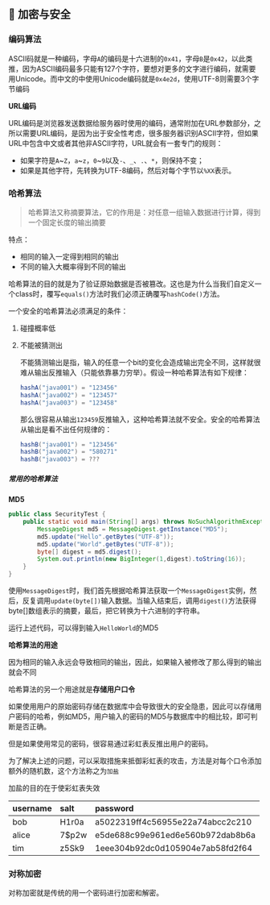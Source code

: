 ## 🎃 加密与安全

### 编码算法

ASCII码就是一种编码，字母`A`的编码是十六进制的`0x41`，字母`B`是`0x42`，以此类推，因为ASCII编码最多只能有127个字符，要想对更多的文字进行编码，就需要用Unicode。而中文的中使用Unicode编码就是`0x4e2d`，使用UTF-8则需要3个字节编码

**URL编码**

URL编码是浏览器发送数据给服务器时使用的编码，通常附加在URL参数部分，之所以需要URL编码，是因为出于安全性考虑，很多服务器识别ASCII字符，但如果URL中包含中文或者其他非ASCII字符，URL就会有一套专门的规则：

- 如果字符是`A`~`Z`，`a`~`z`，`0`~`9`以及`-`、`_`、`.`、`*`，则保持不变；
- 如果是其他字符，先转换为UTF-8编码，然后对每个字节以`%XX`表示。

### 哈希算法

> 哈希算法又称摘要算法，它的作用是：对任意一组输入数据进行计算，得到一个固定长度的输出摘要

特点：

- 相同的输入一定得到相同的输出
- 不同的输入大概率得到不同的输出

哈希算法的目的就是为了验证原始数据是否被篡改。这也是为什么当我们自定义一个class时，覆写`equals()`方法时我们必须正确覆写`hashCode()`方法。

一个安全的哈希算法必须满足的条件：

1. 碰撞概率低

2. 不能被猜测出

   不能猜测输出是指，输入的任意一个bit的变化会造成输出完全不同，这样就很难从输出反推输入（只能依靠暴力穷举）。假设一种哈希算法有如下规律：

   ```java
   hashA("java001") = "123456"
   hashA("java002") = "123457"
   hashA("java003") = "123458"
   ```

   那么很容易从输出`123459`反推输入，这种哈希算法就不安全。安全的哈希算法从输出是看不出任何规律的：

   ```java
   hashB("java001") = "123456"
   hashB("java002") = "580271"
   hashB("java003") = ???
   ```

##### 常用的哈希算法

**MD5**

```Java
public class SecurityTest {
    public static void main(String[] args) throws NoSuchAlgorithmException, UnsupportedEncodingException {
        MessageDigest md5 = MessageDigest.getInstance("MD5");
        md5.update("Hello".getBytes("UTF-8"));
        md5.update("World".getBytes("UTF-8"));
        byte[] digest = md5.digest();
        System.out.println(new BigInteger(1,digest).toString(16));
    }
}
```

使用`MessageDigest`时，我们首先根据哈希算法获取一个`MessageDigest`实例，然后，反复调用`update(byte[])`输入数据。当输入结束后，调用`digest()`方法获得byte[]数组表示的摘要，最后，把它转换为十六进制的字符串。

运行上述代码，可以得到输入`HelloWorld`的MD5

**哈希算法的用途**

因为相同的输入永远会导致相同的输出，因此，如果输入被修改了那么得到的输出就会不同

哈希算法的另一个用途就是**存储用户口令**

如果使用用户的原始密码存储在数据库中会导致很大的安全隐患，因此可以存储用户密码的哈希，例如MD5，用户输入的密码的MD5与数据库中的相比较，即可判断是否正确。



但是如果使用常见的密码，很容易通过彩虹表反推出用户的密码。

为了解决上述的问题，可以采取措施来抵御彩虹表的攻击，方法是对每个口令添加额外的随机数，这个方法称之为`加盐`

加盐的目的在于使彩虹表失效

| username | salt  | password                         |
| :------- | :---- | :------------------------------- |
| bob      | H1r0a | a5022319ff4c56955e22a74abcc2c210 |
| alice    | 7$p2w | e5de688c99e961ed6e560b972dab8b6a |
| tim      | z5Sk9 | 1eee304b92dc0d105904e7ab58fd2f64 |

### 对称加密

对称加密就是传统的用一个密码进行加密和解密。

